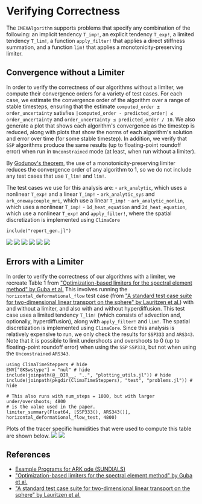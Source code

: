 # Verifying Correctness

The `IMEXAlgorithm` supports problems that specify any combination of the following: an implicit tendency `T_imp!`, an explicit tendency `T_exp!`, a limited tendency `T_lim!`, a function `apply_filter!` that applies a direct stiffness summation, and a function `lim!` that applies a monotonicity-preserving limiter.

## Convergence without a Limiter

In order to verify the correctness of our algorithms without a limiter, we compute their convergence orders for a variety of test cases. For each case, we estimate the convergence order of the algorithm over a range of stable timesteps, ensuring that the estimate `computed_order ± order_uncertainty` satisfies `|computed_order - predicted_order| ≤ order_uncertainty` and `order_uncertainty ≤ predicted_order / 10`. We also generate a plot that shows each algorithm's convergence as the timestep is reduced, along with plots that show the norms of each algorithm's solution and error over time (for some stable timestep). In addition, we verify that `SSP` algorithms produce the same results (up to floating-point roundoff error) when run in `Unconstrained` mode (at least, when run without a limiter).

By [Godunov's theorem](https://en.wikipedia.org/wiki/Godunov%27s_theorem), the use of a monotonicity-preserving limiter reduces the convergence order of any algorithm to 1, so we do not include any test cases that use `T_lim!` and `lim!`.

The test cases we use for this analysis are:
    - `ark_analytic`, which uses a nonlinear `T_exp!` and a linear `T_imp!`
    - `ark_analytic_sys` and `ark_onewaycouple_mri`, which use a linear `T_imp!`
    - `ark_analytic_nonlin`, which uses a nonlinear `T_imp!`
    - `1d_heat_equation` and `2d_heat_equation`, which use a nonlinear `T_exp!` and `apply_filter!`, where the spatial discretization is implemented using `ClimaCore`

```@example
include("report_gen.jl")
```
 ![](output/convergence_ark_analytic_all_algorithms.png)
 ![](output/convergence_ark_analytic_sys_all_algorithms.png)
 ![](output/convergence_ark_onewaycouple_mri_all_algorithms.png)
 ![](output/convergence_ark_analytic_nonlin_all_algorithms.png)
 ![](output/convergence_1d_heat_equation_all_algorithms.png)
 ![](output/convergence_2d_heat_equation_all_algorithms.png)

## Errors with a Limiter

In order to verify the correctness of our algorithms with a limiter, we recreate Table 1 from ["Optimization-based limiters for the spectral element method" by Guba et al.](https://www.sciencedirect.com/science/article/pii/S0021999114001491) This involves running the `horizontal_deformational_flow` test case (from ["A standard test case suite for two-dimensional linear transport on the sphere" by Lauritzen et al.](https://gmd.copernicus.org/articles/5/887/2012/gmd-5-887-2012.pdf)) with and without a limiter, and also with and without hyperdiffusion. This test case uses a limited tendency `T_lim!` (which consists of advection and, optionally, hyperdiffusion), along with `apply_filter!` and `lim!`. The spatial discretization is implemented using `ClimaCore`. Since this analysis is relatively expensive to run, we only check the results for `SSP333` and `ARS343`. Note that it is possible to limit undershoots and overshoots to 0 (up to floating-point roundoff error) when using the `SSP` `SSP333`, but not when using the `Unconstrained` `ARS343`.

```@example
using ClimaTimeSteppers # hide
ENV["GKSwstype"] = "nul" # hide
include(joinpath(@__DIR__, "..", "plotting_utils.jl")) # hide
include(joinpath(pkgdir(ClimaTimeSteppers), "test", "problems.jl")) # hide

# This also runs with num_steps = 1000, but with larger under/overshoots; 4800
# is the value used in the paper.
limiter_summary(Float64, [SSP333(), ARS343()], horizontal_deformational_flow_test, 4800)
```

Plots of the tracer specific humidities that were used to compute this table are shown below.
 ![](output/limiter_summary_SSP333.png)
 ![](output/limiter_summary_ARS343.png)

## References

 - [Example Programs for ARK ode (SUNDIALS)](http://runge.math.smu.edu/ARKode_example.pdf)
 - ["Optimization-based limiters for the spectral element method" by Guba et al.](https://www.sciencedirect.com/science/article/pii/S0021999114001491)
 - ["A standard test case suite for two-dimensional linear transport on the sphere" by Lauritzen et al.](https://gmd.copernicus.org/articles/5/887/2012/gmd-5-887-2012.pdf)
